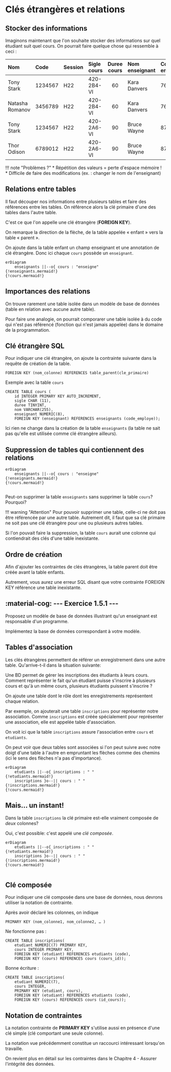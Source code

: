 # Clés étrangères et relations

## Stocker des informations

Imaginons maintenant que l'on souhaite stocker des informations sur quel étudiant suit quel cours. On pourrait faire quelque chose qui ressemble à ceci :

|Nom|Code|Session|Sigle cours|Duree cours|Nom enseignant|Code employe|
|:--|:--|:--|:--|:-:|:--|:--|
|Tony Stark|1234567|H22|420-2B4-VI|60|Kara Danvers|7654|
|Natasha Romanov|3456789|H22|420-2B4-VI|60|Kara Danvers|7654|
|Tony Stark|1234567|H22|420-2A6-VI|90|Bruce Wayne|8765|
|Thor Odison|6789012|H22|420-2A6-VI|90|Bruce Wayne|8765|

 
!!! note "Problèmes ?"
    * Répétition des valeurs = perte d'espace mémoire !
    * Difficile de faire des modifications (ex. : changer le nom de l'enseignant)

## Relations entre tables

Il faut découper nos informations entre plusieurs tables et faire des références entre les tables. On référence alors la clé primaire d'une des tables dans l'autre table. 

C'est ce que l'on appelle une clé étrangère (__FOREIGN KEY__).

On remarque la direction de la flèche, de la table appelée « enfant » vers la table 
« parent ».

On ajoute dans la table enfant un champ enseignant et une annotation de clé étrangère. Donc ici chaque `cours` possède un `enseignant`.

``` mermaid
erDiagram  
    enseignants ||--o{ cours : "enseigne" 
{!enseignants.mermaid!}
{!cours.mermaid!}    
```

## Importances des relations

On trouve rarement une table isolée dans un modèle de base de données (table en relation avec aucune autre table).

Pour faire une analogie, on pourrait comporarer une table isolée à du code qui n'est pas référencé (fonction qui n'est jamais appelée) dans le domaine de la programmation.

## Clé étrangère SQL

Pour indiquer une clé étrangère, on ajoute la contrainte suivante dans la requête de création de la table.

```mysql
FOREIGN KEY (nom_colonne) REFERENCES table_parent(cle_primaire)
```

Exemple avec la table `cours`

```mysql
CREATE TABLE cours (  
    id INTEGER PRIMARY KEY AUTO_INCREMENT,  
    sigle CHAR (11),  
    duree TINYINT, 
    nom VARCHAR(255),
    enseignant NUMERIC(8),
    FOREIGN KEY (enseignant) REFERENCES enseignants (code_employe));
```

Ici rien ne change dans la création de la table `enseignants` (la table ne sait pas qu'elle est utilisée comme clé étrangère ailleurs).

## Suppression de tables qui contiennent des relations

``` mermaid
erDiagram  
    enseignants ||--o{ cours : "enseigne" 
{!enseignants.mermaid!}
{!cours.mermaid!} 
    
```

Peut-on supprimer la table `enseignants` sans supprimer la table `cours`?   Pourquoi?

!!! warning "Attention"
    Pour pouvoir supprimer une table, celle-ci ne doit pas être référencée par une autre table. Autrement dit, il faut que sa clé primaire ne soit pas une clé étrangère pour une ou plusieurs autres tables.

Si l'on pouvait faire la suppression, la table `cours` aurait une colonne qui contiendrait des clés d'une table inexistante.

## Ordre de création

Afin d'ajouter les contraintes de clés étrangères, la table parent doit être créée avant la table enfants.

Autrement, vous aurez une erreur SQL disant que votre contrainte FOREIGN KEY référence une table inexistante.

## :material-cog: --- Exercice 1.5.1 ---

Proposez un modèle de base de données illustrant qu'un enseignant est responsable d'un programme.

Implémentez la base de données correspondant à votre modèle.

## Tables d'association

Les clés étrangères permettent de référer un enregistrement dans une autre table. Qu'arrive-t-il dans la situation suivante:

Une BD permet de gérer les inscriptions des étudiants à leurs cours. Comment représenter le fait qu'un étudiant puisse s'inscrire à plusieurs cours et qu'à un même cours, plusieurs étudiants puissent s'inscrire ?

On ajoute une table dont le rôle dont les enregistrements représentent chaque relation.

Par exemple, on ajouterait une table `inscriptions` pour représenter notre association. Comme `inscriptions` est créée spécialement pour représenter une association, elle est appelée table d'association.

On voit ici que la table `inscriptions` assure l'association entre `cours`  et `etudiants`.

On peut voir que deux tables sont associées si l'on peut suivre avec notre doigt d'une table à l'autre en empruntant les flèches comme des chemins (ici le sens des flèches n'a pas d'importance).


``` mermaid
erDiagram  
    etudiants ||--o{ inscriptions : " " 
{!etudiants.mermaid!}
    inscriptions }o--|| cours : " "
{!inscriptions.mermaid!}
{!cours.mermaid!}    
```

## Mais... un instant!

Dans la table `inscriptions` la clé primaire est-elle vraiment composée de *deux* colonnes?

Oui, c'est possible: c'est appelé une *clé composée*. 


``` mermaid
erDiagram   
    etudiants ||--o{ inscriptions : " " 
{!etudiants.mermaid!}
    inscriptions }o--|| cours : " "
{!inscriptions.mermaid!}
{!cours.mermaid!}   
    
```

## Clé composée

Pour indiquer une clé composée dans une base de données, nous devrons utiliser la notation de contrainte.

Après avoir déclaré les colonnes, on indique

```mysql
PRIMARY KEY (nom_colonne1, nom_colonne2, … )
```

Ne fonctionne pas :
```mysql
CREATE TABLE inscriptions(
    etudiant NUMERIC(7) PRIMARY KEY, 
    cours INTEGER PRIMARY KEY,
    FOREIGN KEY (etudiant) REFERENCES etudiants (code),
    FOREIGN KEY (cours) REFERENCES cours (cours_id));
```

Bonne écriture :

```mysql
CREATE TABLE inscriptions(
    etudiant NUMERIC(7), 
    cours INTEGER,
    PRIMARY KEY (etudiant, cours),
    FOREIGN KEY (etudiant) REFERENCES etudiants (code),
    FOREIGN KEY (cours) REFERENCES cours (id_cours));
```

## Notation de contraintes

La notation contrainte de __PRIMARY KEY__ s'utilise aussi en présence d'une clé simple (clé comportant une seule colonne).

La notation vue précédemment constitue un raccourci intéressant lorsqu'on travaille.

On revient plus en détail sur les contraintes dans le Chapitre 4 - Assurer l'intégrité des données.